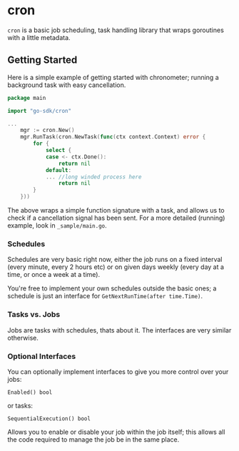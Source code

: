 cron
====

`cron` is a basic job scheduling, task handling library that wraps goroutines with a little metadata.

## Getting Started

Here is a simple example of getting started with chronometer; running a background task with easy cancellation.

```go
package main

import "go-sdk/cron"

...
	mgr := cron.New()
	mgr.RunTask(cron.NewTask(func(ctx context.Context) error {
		for {
			select {
			case <- ctx.Done():
				return nil
			default:
			... //long winded process here
				return nil
		}
	}))
```

The above wraps a simple function signature with a task, and allows us to check if a cancellation signal has been sent.
For a more detailed (running) example, look in `_sample/main.go`.

### Schedules

Schedules are very basic right now, either the job runs on a fixed interval (every minute, every 2 hours etc) or on given days weekly (every day at a time, or once a week at a time).

You're free to implement your own schedules outside the basic ones; a schedule is just an interface for `GetNextRunTime(after time.Time)`.

### Tasks vs. Jobs

Jobs are tasks with schedules, thats about it. The interfaces are very similar otherwise.

### Optional Interfaces

You can optionally implement interfaces to give you more control over your jobs:

```golang
Enabled() bool
```

or tasks:

```golang
SequentialExecution() bool
```

Allows you to enable or disable your job within the job itself; this allows all the code required to manage the job be in the same place.
